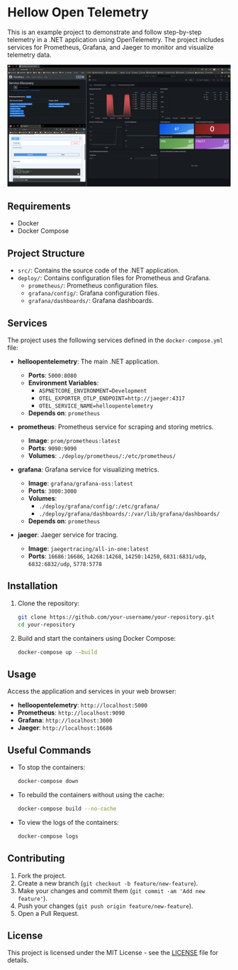 # Hellow Open Telemetry

This is an example project to demonstrate and follow step-by-step telemetry in a .NET application using OpenTelemetry. The project includes services for Prometheus, Grafana, and Jaeger to monitor and visualize telemetry data.

![Prometheus and Grafana](assets/Prometheus_And_Graphana.png)

## Requirements

- Docker
- Docker Compose

## Project Structure

- `src/`: Contains the source code of the .NET application.
- `deploy/`: Contains configuration files for Prometheus and Grafana.
  - `prometheus/`: Prometheus configuration files.
  - `grafana/config/`: Grafana configuration files.
  - `grafana/dashboards/`: Grafana dashboards.

## Services

The project uses the following services defined in the `docker-compose.yml` file:

- **helloopentelemetry**: The main .NET application.

  - **Ports**: `5000:8080`
  - **Environment Variables**:
    - `ASPNETCORE_ENVIRONMENT=Development`
    - `OTEL_EXPORTER_OTLP_ENDPOINT=http://jaeger:4317`
    - `OTEL_SERVICE_NAME=helloopentelemetry`
  - **Depends on**: `prometheus`

- **prometheus**: Prometheus service for scraping and storing metrics.

  - **Image**: `prom/prometheus:latest`
  - **Ports**: `9090:9090`
  - **Volumes**: `./deploy/prometheus/:/etc/prometheus/`

- **grafana**: Grafana service for visualizing metrics.

  - **Image**: `grafana/grafana-oss:latest`
  - **Ports**: `3000:3000`
  - **Volumes**:
    - `./deploy/grafana/config/:/etc/grafana/`
    - `./deploy/grafana/dashboards/:/var/lib/grafana/dashboards/`
  - **Depends on**: `prometheus`

- **jaeger**: Jaeger service for tracing.
  - **Image**: `jaegertracing/all-in-one:latest`
  - **Ports**: `16686:16686`, `14268:14268`, `14250:14250`, `6831:6831/udp`, `6832:6832/udp`, `5778:5778`

## Installation

1. Clone the repository:

   ```sh
   git clone https://github.com/your-username/your-repository.git
   cd your-repository
   ```

2. Build and start the containers using Docker Compose:
   ```sh
   docker-compose up --build
   ```

## Usage

Access the application and services in your web browser:

- **helloopentelemetry**: `http://localhost:5000`
- **Prometheus**: `http://localhost:9090`
- **Grafana**: `http://localhost:3000`
- **Jaeger**: `http://localhost:16686`

## Useful Commands

- To stop the containers:

  ```sh
  docker-compose down
  ```

- To rebuild the containers without using the cache:

  ```sh
  docker-compose build --no-cache
  ```

- To view the logs of the containers:
  ```sh
  docker-compose logs
  ```

## Contributing

1. Fork the project.
2. Create a new branch (`git checkout -b feature/new-feature`).
3. Make your changes and commit them (`git commit -am 'Add new feature'`).
4. Push your changes (`git push origin feature/new-feature`).
5. Open a Pull Request.

## License

This project is licensed under the MIT License - see the [LICENSE](LICENSE) file for details.

